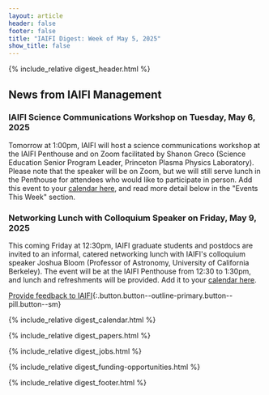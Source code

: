 ```yaml
---
layout: article
header: false
footer: false
title: "IAIFI Digest: Week of May 5, 2025"
show_title: false
--- 
```


{% include_relative digest_header.html %}

## News from IAIFI Management

### IAIFI Science Communications Workshop on Tuesday, May 6, 2025
Tomorrow at 1:00pm, IAIFI will host a science communications workshop at the IAIFI Penthouse and on Zoom facilitated by Shanon Greco (Science Education Senior Program Leader, Princeton Plasma Physics Laboratory). Please note that the speaker will be on Zoom, but we will still serve lunch in the Penthouse for attendees who would like to participate in person. Add this event to your [calendar here](https://calendar.google.com/calendar/event?action=TEMPLATE&tmeid=NXVtNjIyN2RwZW9iMGZoYzJ0dnAycG92a3YgcDcxb2tybHAxZWJvazFpMjdtc2gzZm9kdThAZw&tmsrc=p71okrlp1ebok1i27msh3fodu8%40group.calendar.google.com), and read more detail below in the "Events This Week" section. 

### Networking Lunch with Colloquium Speaker on Friday, May 9, 2025
  This coming Friday at 12:30pm, IAIFI graduate students and postdocs are invited to an informal, catered networking lunch with IAIFI's colloquium speaker Joshua Bloom (Professor of Astronomy, University of California Berkeley). The event will be at the IAIFI Penthouse from 12:30 to 1:30pm, and lunch and refreshments will be provided. Add it to your [calendar here](https://calendar.google.com/calendar/event?action=TEMPLATE&tmeid=N2QzczFmamdoN2t1MXBwb2thNHRpaXVqOTlfMjAyNTA1MDlUMTYzMDAwWiBwNzFva3JscDFlYm9rMWkyN21zaDNmb2R1OEBn&tmsrc=p71okrlp1ebok1i27msh3fodu8%40group.calendar.google.com). 

[Provide feedback to IAIFI](https://forms.gle/hk2mrqjaLY8nCZrE6){:.button.button--outline-primary.button--pill.button--sm}

{% include_relative digest_calendar.html %}

{% include_relative digest_papers.html %}
 
{% include_relative digest_jobs.html %}

{% include_relative digest_funding-opportunities.html %}

{% include_relative digest_footer.html %}
